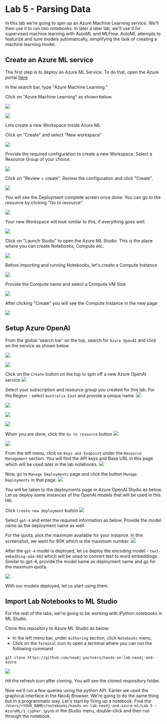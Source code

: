 # Lab 5 - Parsing Data
In this lab we're going to spin up an Azure Machine Learning service.  We'll then use it to run two notebooks.  In later a later lab, we'll use it for supervised machine learning with AutoML and MLFlow.  AutoML attempts to featurize and tune models automatically, simplifying the task of creating a machine learning model.

## Create an Azure ML service
The first step is to deploy an Azure ML Service.  To do that, open the Azure portal [here](https://portal.azure.com)

In the search bar, type "Azure Machine Learning."

Click on "Azure Machine Learning" as shown below.

![](images/01-search.png)

![](images/02-azure-ml.png)

Lets create a new Workspace inside Azure ML

Click on "Create" and select "New workspace"

![](images/03-new-ws.png)

Provide the required configuration to create a new Workspace.
Select a Resource Group of your choice.

![](images/04-ws-config.png)

Click on "Review + create". 
Review the configuration and click "Create".

![](images/05-review.png)

You will see the Deployment complete screen once done.
You can go to the resource by clicking "Go to resource"

![](images/06-complete.png)

Your new Workspace will look similar to this, if everything goes well.

![](images/07-new-ws.png)

Click on "Launch Studio" to open the Azure ML Studio. This is the place where you can create Notebooks, Compute etc.

![](images/08-ml-studio.png)

Before importing and running Notebooks, let's create a Compute Instance

![](images/09-compute.png)

Provide the Compute name and select a Compute VM Size

![](images/10-new-compute.png)

After clicking "Create" you will see the Compute Instance in the new page

![](images/11-compute-done.png)


## Setup Azure OpenAI
From the global 'search bar' on the top, search for `Azure OpenAI` and click on the service as shown below

![](images/12-oai-search.png)

![](images/13-oai-page.png)

Click on the `Create` button on the top to spin off a new Azure OpenAI service
![](images/14-create-oai.png)

Select your subscription and resource group you created for this lab.
For the Region - select `Australia East` and provide a unique name.
![](images/15-create-oai-1.png)

![](images/16-create-oai-2.png)

![](images/17-create-oai-3.png)

![](images/18-create-oai-4.png)

When you are done, click the `Go to resource` button
![](images/19-create-oai-done.png)

![](images/19-create-oai-done-1.png)

From the left menu, click on `Keys and Endpoint` under the `Resource Management` section.
You will find the API keys and Base URL in this page which will be used later in the lab notebooks.
![](images/20-keys-page.png)

Now, go to `Manage Deployments` page and click the button `Manage Deployments` in that page.
![](images/21-deployments.png)

You will be taken to the deployments page in Azure OpenAI Studio as below. Let us deploy some instances of the OpenAI models that will be used in this lab.

Click `Create new deployment` button
![](images/22-create-dep.png)

Select `gpt-4` and enter the required information as below. Provide the model name as the deployment name as well.

For the quota, pick the maximum available for your instance. In this screenshot, we went for 80K which is the maximum number.
![](images/23-create-gpt4.png)


After the `gpt-4` model is deployed, let us deploy the encoding model - `text-embedding-ada-002` which will be used to convert text to word embeddings.
Similar to gpt-4, provide the model name as deployment name and go for the maximum quota.

![](images/24-create-ada.png)

With our models deployed, let us start using them.

## Import Lab Notebooks to ML Studio
For the rest of the labs, we're going to be working with iPython notebooks in ML Studio.

Clone this repository to Azure ML Studio as below:

- In the left menu bar, under `Authoring` section, click `Notebooks` menu.
- Click on the `Terminal` icon to open a terminal where you can run the following command

```
git clone https://github.com/neo4j-partners/hands-on-lab-neo4j-and-azure
```

![](images/30-git-clone.png)

Hit the refresh icon after cloning. You will see the cloned respository folder.

Now we'll run a few queries using the python API.  Earlier we used the graphical interface in the Neo4j Browser.  We're going to do the same thing but in a programmatic way.  Let's start by firing up a notebook.  Find the `/Users/<YOUR_NAME>/notebooks/hands-on-lab-neo4j-and-azure-ml/Lab 5 - AzureML/1_cypher.ipynb` in the Studio menu, double-click and then run through the notebook.
